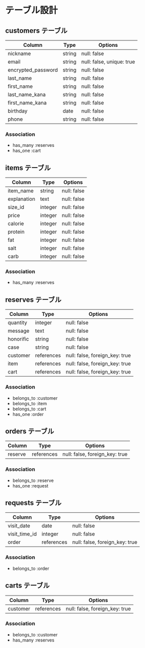 # テーブル設計

## customers テーブル

| Column             | Type    | Options                   |
| ------------------ | ------- | ------------------------- |
| nickname           | string  | null: false               |
| email              | string  | null: false, unique: true |
| encrypted_password | string  | null: false               |
| last_name          | string  | null: false               |
| first_name         | string  | null: false               |
| last_name_kana     | string  | null: false               |
| first_name_kana    | string  | null: false               |
| birthday           | date    | null: false               |
| phone              | string  | null: false               |

### Association

- has_many :reserves
- has_one :cart

## items テーブル

| Column      | Type       | Options     |
| ----------- | ---------- | ------------|
| item_name   | string     | null: false |
| explanation | text       | null: false |
| size_id     | integer    | null: false |
| price       | integer    | null: false |
| calorie     | integer    | null: false |
| protein     | integer    | null: false |
| fat         | integer    | null: false |
| salt        | integer    | null: false |
| carb        | integer    | null: false |

### Association

- has_many :reserves

## reserves テーブル

| Column    | Type       | Options                        |
| --------- | ---------- | ------------------------------ |
| quantity  | integer    | null: false                    |
| message   | text       | null: false                    |
| honorific | string     | null: false                    |
| case      | string     | null: false                    |
| customer  | references | null: false, foreign_key: true |
| item      | references | null: false, foreign_key: true |
| cart      | references | null: false, foreign_key: true |

### Association

- belongs_to :customer
- belongs_to :item
- belongs_to :cart
- has_one :order

## orders テーブル

| Column  | Type       | Options                        |
| --------| ---------- | ------------------------------ |
| reserve | references | null: false, foreign_key: true |

### Association

- belongs_to :reserve
- has_one :request

## requests テーブル

| Column        | Type       | Options                        |
| ------------  | ---------- | ------------------------------ |
| visit_date    | date       | null: false                    |
| visit_time_id | integer    | null: false                    |
| order         | references | null: false, foreign_key: true |

### Association

- belongs_to :order

## carts テーブル

| Column       | Type       | Options                        |
| ------------ | ---------- | ------------------------------ |
| customer     | references | null: false, foreign_key: true |

### Association

- belongs_to :customer
- has_many :reserves

